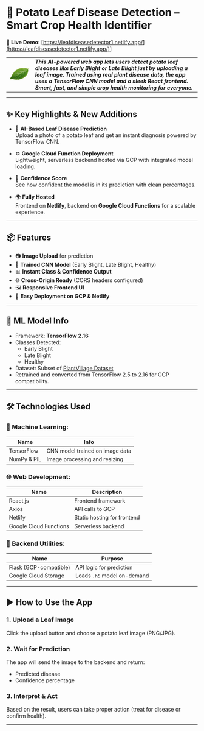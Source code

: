 # 🥔 Potato Leaf Disease Detection – Smart Crop Health Identifier  
**🔗 Live Demo**: [https://leafdiseasedetector1.netlify.app/](https://leafdiseasedetector1.netlify.app/)]

<table>
<tr>
<td>
<img src="OIP.jpg" alt="Potato Project Logo" width="200%" height="200%">
</td>
<td>
<b><i>This AI-powered web app lets users detect potato leaf diseases like Early Blight or Late Blight just by uploading a leaf image. Trained using real plant disease data, the app uses a TensorFlow CNN model and a sleek React frontend. Smart, fast, and simple crop health monitoring for everyone.</i></b>
</td>
</tr>
</table>

---

## ✨ Key Highlights & New Additions

- 🧠 **AI-Based Leaf Disease Prediction**  
  Upload a photo of a potato leaf and get an instant diagnosis powered by TensorFlow CNN.

- ⚙️ **Google Cloud Function Deployment**  
  Lightweight, serverless backend hosted via GCP with integrated model loading.

- 🎯 **Confidence Score**  
  See how confident the model is in its prediction with clean percentages.

- 🌍 **Fully Hosted**  
  Frontend on **Netlify**, backend on **Google Cloud Functions** for a scalable experience.

---

## 📦 Features

- 📷 **Image Upload** for prediction  
- 🧪 **Trained CNN Model** (Early Blight, Late Blight, Healthy)  
- 📊 **Instant Class & Confidence Output**  
- 🌐 **Cross-Origin Ready** (CORS headers configured)  
- 🖼️ **Responsive Frontend UI**  
- 🧰 **Easy Deployment on GCP & Netlify**

---

## 🧠 ML Model Info

- Framework: **TensorFlow 2.16**  
- Classes Detected:
  - Early Blight
  - Late Blight
  - Healthy
- Dataset: Subset of [PlantVillage Dataset](https://www.kaggle.com/emmarex/plantdisease)  
- Retrained and converted from TensorFlow 2.5 to 2.16 for GCP compatibility.

---

## 🛠️ Technologies Used

### 🤖 Machine Learning:
| Name         | Info |
|--------------|------|
| TensorFlow   | CNN model trained on image data |
| NumPy & PIL  | Image processing and resizing |

### 🌐 Web Development:
| Name       | Description |
|------------|-------------|
| React.js   | Frontend framework |
| Axios      | API calls to GCP |
| Netlify    | Static hosting for frontend |
| Google Cloud Functions | Serverless backend |

### 🔧 Backend Utilities:
| Name         | Purpose |
|--------------|---------|
| Flask (GCP-compatible) | API logic for prediction |
| Google Cloud Storage   | Loads `.h5` model on-demand |

---

## ▶️ How to Use the App

### 1. Upload a Leaf Image
Click the upload button and choose a potato leaf image (PNG/JPG).

### 2. Wait for Prediction
The app will send the image to the backend and return:
- Predicted disease
- Confidence percentage

### 3. Interpret & Act
Based on the result, users can take proper action (treat for disease or confirm health).

---
